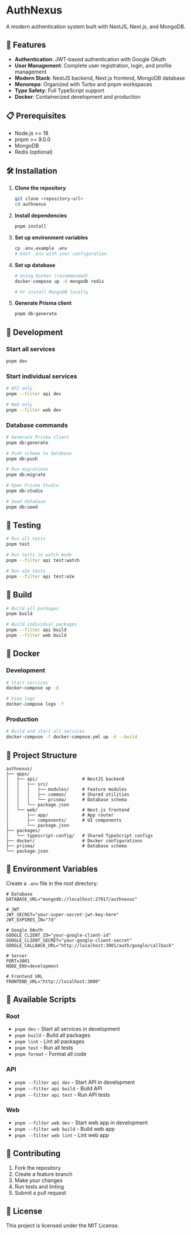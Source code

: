 # AuthNexus

A modern authentication system built with NestJS, Next.js, and MongoDB.

## 🚀 Features

- **Authentication**: JWT-based authentication with Google OAuth
- **User Management**: Complete user registration, login, and profile management
- **Modern Stack**: NestJS backend, Next.js frontend, MongoDB database
- **Monorepo**: Organized with Turbo and pnpm workspaces
- **Type Safety**: Full TypeScript support
- **Docker**: Containerized development and production

## 📋 Prerequisites

- Node.js >= 18
- pnpm >= 9.0.0
- MongoDB
- Redis (optional)

## 🛠️ Installation

1. **Clone the repository**
   ```bash
   git clone <repository-url>
   cd authnexus
   ```

2. **Install dependencies**
   ```bash
   pnpm install
   ```

3. **Set up environment variables**
   ```bash
   cp .env.example .env
   # Edit .env with your configuration
   ```

4. **Set up database**
   ```bash
   # Using Docker (recommended)
   docker-compose up -d mongodb redis
   
   # Or install MongoDB locally
   ```

5. **Generate Prisma client**
   ```bash
   pnpm db:generate
   ```

## 🚀 Development

### Start all services
```bash
pnpm dev
```

### Start individual services
```bash
# API only
pnpm --filter api dev

# Web only
pnpm --filter web dev
```

### Database commands
```bash
# Generate Prisma client
pnpm db:generate

# Push schema to database
pnpm db:push

# Run migrations
pnpm db:migrate

# Open Prisma Studio
pnpm db:studio

# Seed database
pnpm db:seed
```

## 🧪 Testing

```bash
# Run all tests
pnpm test

# Run tests in watch mode
pnpm --filter api test:watch

# Run e2e tests
pnpm --filter api test:e2e
```

## 🔧 Build

```bash
# Build all packages
pnpm build

# Build individual packages
pnpm --filter api build
pnpm --filter web build
```

## 🐳 Docker

### Development
```bash
# Start services
docker-compose up -d

# View logs
docker-compose logs -f
```

### Production
```bash
# Build and start all services
docker-compose -f docker-compose.yml up -d --build
```

## 📁 Project Structure

```
authnexus/
├── apps/
│   ├── api/                 # NestJS backend
│   │   ├── src/
│   │   │   ├── modules/     # Feature modules
│   │   │   ├── common/      # Shared utilities
│   │   │   └── prisma/      # Database schema
│   │   └── package.json
│   └── web/                 # Next.js frontend
│       ├── app/             # App router
│       ├── components/      # UI components
│       └── package.json
├── packages/
│   └── typescript-config/   # Shared TypeScript configs
├── docker/                  # Docker configurations
├── prisma/                  # Database schema
└── package.json
```

## 🔐 Environment Variables

Create a `.env` file in the root directory:

```env
# Database
DATABASE_URL="mongodb://localhost:27017/authnexus"

# JWT
JWT_SECRET="your-super-secret-jwt-key-here"
JWT_EXPIRES_IN="7d"

# Google OAuth
GOOGLE_CLIENT_ID="your-google-client-id"
GOOGLE_CLIENT_SECRET="your-google-client-secret"
GOOGLE_CALLBACK_URL="http://localhost:3001/auth/google/callback"

# Server
PORT=3001
NODE_ENV=development

# Frontend URL
FRONTEND_URL="http://localhost:3000"
```

## 📝 Available Scripts

### Root
- `pnpm dev` - Start all services in development
- `pnpm build` - Build all packages
- `pnpm lint` - Lint all packages
- `pnpm test` - Run all tests
- `pnpm format` - Format all code

### API
- `pnpm --filter api dev` - Start API in development
- `pnpm --filter api build` - Build API
- `pnpm --filter api test` - Run API tests

### Web
- `pnpm --filter web dev` - Start web app in development
- `pnpm --filter web build` - Build web app
- `pnpm --filter web lint` - Lint web app

## 🤝 Contributing

1. Fork the repository
2. Create a feature branch
3. Make your changes
4. Run tests and linting
5. Submit a pull request

## 📄 License

This project is licensed under the MIT License.
